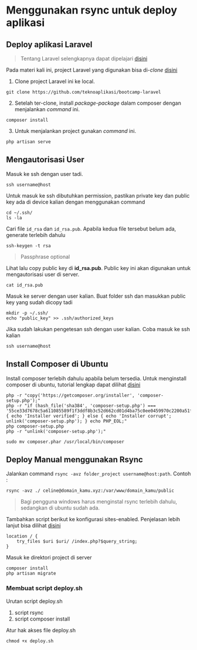 # Menggunakan rsync untuk deploy aplikasi


## Deploy aplikasi Laravel
> Tentang Laravel selengkapnya dapat dipelajari [disini](https://laravel.com/docs)

Pada materi kali ini, project Laravel yang digunakan bisa di-*clone* [disini](https://github.com/teknoaplikasi/bootcamp-laravel)

1. Clone project Laravel ini ke local.
```
git clone https://github.com/teknoaplikasi/bootcamp-laravel
```

2. Setelah ter-clone, install *package-package* dalam composer dengan menjalankan *command* ini.
```
composer install
```

3. Untuk menjalankan project gunakan *command* ini.
```
php artisan serve
```


## Mengautorisasi User

Masuk ke ssh dengan user tadi. 
```
ssh username@host
```

Untuk masuk ke ssh dibutuhkan permission, pastikan private key dan public key ada di device kalian dengan menggunakan command
```
cd ~/.ssh/
ls -la
```

Cari file `id_rsa` dan `id_rsa.pub`. Apabila kedua file tersebut belum ada, generate terlebih dahulu  
```
ssh-keygen -t rsa
``` 
> Passphrase optional

Lihat lalu copy public key di **id_rsa.pub**. Public key ini akan digunakan untuk mengautorisasi user di server.
```
cat id_rsa.pub
```

Masuk ke server dengan user kalian. Buat folder ssh dan masukkan public key yang sudah dicopy tadi
```
mkdir -p ~/.ssh/
echo "public_key" >> .ssh/authorized_keys
```

Jika sudah lakukan pengetesan ssh dengan user kalian. Coba masuk ke ssh kalian
```
ssh username@host
```

## Install Composer di Ubuntu
Install composer terlebih dahulu apabila belum tersedia. Untuk menginstall composer di ubuntu, tutorial lengkap dapat dilihat [disini](https://getcomposer.org/download/)
```
php -r "copy('https://getcomposer.org/installer', 'composer-setup.php');"
php -r "if (hash_file('sha384', 'composer-setup.php') === '55ce33d7678c5a611085589f1f3ddf8b3c52d662cd01d4ba75c0ee0459970c2200a51f492d557530c71c15d8dba01eae') { echo 'Installer verified'; } else { echo 'Installer corrupt'; unlink('composer-setup.php'); } echo PHP_EOL;"
php composer-setup.php
php -r "unlink('composer-setup.php');"
```
```
sudo mv composer.phar /usr/local/bin/composer
```


## Deploy Manual menggunakan Rsync

Jalankan command `rsync -avz folder_project username@host:path`. Contoh :
```
rsync -avz ./ celine@domain_kamu.xyz:/var/www/domain_kamu/public
```
> Bagi pengguna windows harus menginstal rsync terlebih dahulu, sedangkan di ubuntu sudah ada.

Tambahkan script berikut ke konfigurasi sites-enabled. Penjelasan lebih lanjut bisa dilihat [disini](https://laravel.com/docs/9.x/deployment#nginx)
```
location / {
    try_files $uri $uri/ /index.php?$query_string;
}
```


Masuk ke direktori project di server
```
composer install
php artisan migrate
```

### Membuat script deploy.sh
Urutan script deploy.sh
1. script rsync
2. script composer install

Atur hak akses file deploy.sh
```
chmod +x deploy.sh
```






